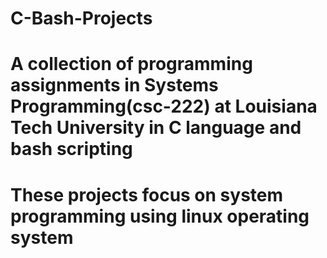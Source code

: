 # C-Bash-Projects
# A collection of programming assignments in Systems Programming(csc-222) at Louisiana Tech University in C language and bash scripting
# These projects focus on system programming using linux operating system

